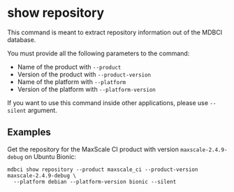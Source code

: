 # show repository

This command is meant to extract repository information out of the MDBCI database.

You must provide all the following parameters to the command:
* Name of the product with `--product`
* Version of the product with `--product-version`
* Name of the platform with `--platform`
* Version of the platform with `--platform-version`

If you want to use this command inside other applications, please use `--silent`
argument.

## Examples

Get the repository for the MaxScale CI product with version `maxscale-2.4.9-debug`
on Ubuntu Bionic:

```shell script
mdbci show repository --product maxscale_ci --product-version maxscale-2.4.9-debug \
  --platform debian --platform-version bionic --silent
```
